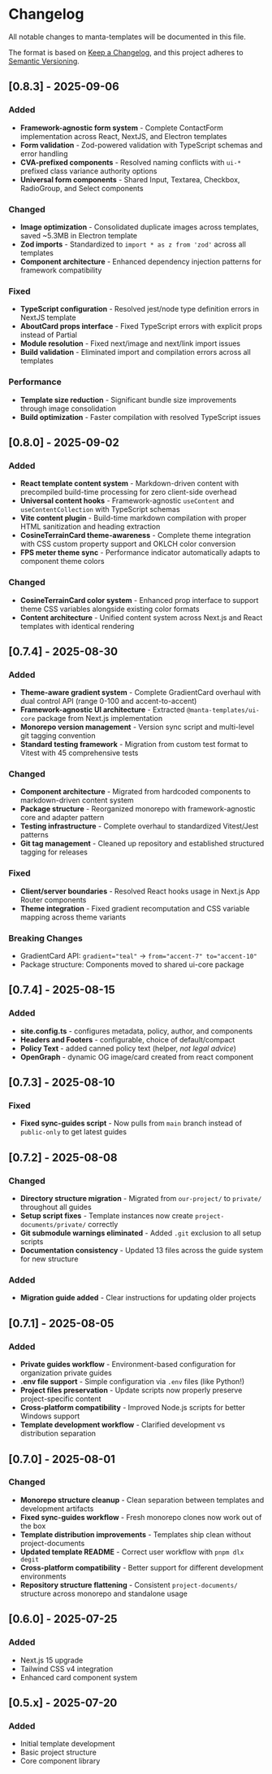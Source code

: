 # Changelog

All notable changes to manta-templates will be documented in this file.

The format is based on [Keep a Changelog](https://keepachangelog.com/en/1.0.0/),
and this project adheres to [Semantic Versioning](https://semver.org/spec/v2.0.0.html).

## [0.8.3] - 2025-09-06

### Added
- **Framework-agnostic form system** - Complete ContactForm implementation across React, NextJS, and Electron templates
- **Form validation** - Zod-powered validation with TypeScript schemas and error handling
- **CVA-prefixed components** - Resolved naming conflicts with `ui-*` prefixed class variance authority options
- **Universal form components** - Shared Input, Textarea, Checkbox, RadioGroup, and Select components

### Changed
- **Image optimization** - Consolidated duplicate images across templates, saved ~5.3MB in Electron template
- **Zod imports** - Standardized to `import * as z from 'zod'` across all templates
- **Component architecture** - Enhanced dependency injection patterns for framework compatibility

### Fixed
- **TypeScript configuration** - Resolved jest/node type definition errors in NextJS template
- **AboutCard props interface** - Fixed TypeScript errors with explicit props instead of Partial<AboutContent>
- **Module resolution** - Fixed next/image and next/link import issues
- **Build validation** - Eliminated import and compilation errors across all templates

### Performance
- **Template size reduction** - Significant bundle size improvements through image consolidation
- **Build optimization** - Faster compilation with resolved TypeScript issues

## [0.8.0] - 2025-09-02

### Added
- **React template content system** - Markdown-driven content with precompiled build-time processing for zero client-side overhead
- **Universal content hooks** - Framework-agnostic `useContent` and `useContentCollection` with TypeScript schemas
- **Vite content plugin** - Build-time markdown compilation with proper HTML sanitization and heading extraction
- **CosineTerrainCard theme-awareness** - Complete theme integration with CSS custom property support and OKLCH color conversion
- **FPS meter theme sync** - Performance indicator automatically adapts to component theme colors

### Changed
- **CosineTerrainCard color system** - Enhanced prop interface to support theme CSS variables alongside existing color formats
- **Content architecture** - Unified content system across Next.js and React templates with identical rendering

## [0.7.4] - 2025-08-30

### Added
- **Theme-aware gradient system** - Complete GradientCard overhaul with dual control API (range 0-100 and accent-to-accent)
- **Framework-agnostic UI architecture** - Extracted `@manta-templates/ui-core` package from Next.js implementation
- **Monorepo version management** - Version sync script and multi-level git tagging convention
- **Standard testing framework** - Migration from custom test format to Vitest with 45 comprehensive tests

### Changed
- **Component architecture** - Migrated from hardcoded components to markdown-driven content system
- **Package structure** - Reorganized monorepo with framework-agnostic core and adapter pattern
- **Testing infrastructure** - Complete overhaul to standardized Vitest/Jest patterns
- **Git tag management** - Cleaned up repository and established structured tagging for releases

### Fixed
- **Client/server boundaries** - Resolved React hooks usage in Next.js App Router components
- **Theme integration** - Fixed gradient recomputation and CSS variable mapping across theme variants

### Breaking Changes
- GradientCard API: `gradient="teal"` → `from="accent-7" to="accent-10"`
- Package structure: Components moved to shared ui-core package

## [0.7.4] - 2025-08-15

### Added
- **site.config.ts** - configures metadata, policy, author, and components
- **Headers and Footers** - configurable, choice of default/compact
- **Policy Text** - added canned policy text (helper, *not legal advice*)
- **OpenGraph** - dynamic OG image/card created from react component

## [0.7.3] - 2025-08-10

### Fixed
- **Fixed sync-guides script** - Now pulls from `main` branch instead of `public-only` to get latest guides

## [0.7.2] - 2025-08-08

### Changed
- **Directory structure migration** - Migrated from `our-project/` to `private/` throughout all guides
- **Setup script fixes** - Template instances now create `project-documents/private/` correctly
- **Git submodule warnings eliminated** - Added `.git` exclusion to all setup scripts
- **Documentation consistency** - Updated 13 files across the guide system for new structure

### Added
- **Migration guide added** - Clear instructions for updating older projects

## [0.7.1] - 2025-08-05

### Added
- **Private guides workflow** - Environment-based configuration for organization private guides
- **.env file support** - Simple configuration via `.env` files (like Python!)
- **Project files preservation** - Update scripts now properly preserve project-specific content
- **Cross-platform compatibility** - Improved Node.js scripts for better Windows support
- **Template development workflow** - Clarified development vs distribution separation

## [0.7.0] - 2025-08-01

### Changed
- **Monorepo structure cleanup** - Clean separation between templates and development artifacts
- **Fixed sync-guides workflow** - Fresh monorepo clones now work out of the box
- **Template distribution improvements** - Templates ship clean without project-documents
- **Updated template README** - Correct user workflow with `pnpm dlx degit`
- **Cross-platform compatibility** - Better support for different development environments
- **Repository structure flattening** - Consistent `project-documents/` structure across monorepo and standalone usage

## [0.6.0] - 2025-07-25

### Added
- Next.js 15 upgrade
- Tailwind CSS v4 integration
- Enhanced card component system

## [0.5.x] - 2025-07-20

### Added
- Initial template development
- Basic project structure
- Core component library